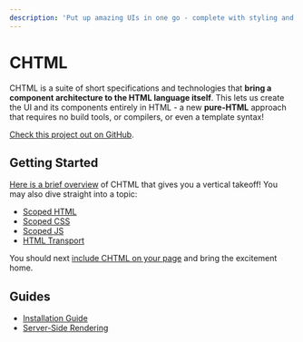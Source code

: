 ```yaml
---
description: 'Put up amazing UIs in one go - complete with styling and automatic functionality without leaving HTML!'
---
```


# CHTML
CHTML is a suite of short specifications and technologies that **bring a component architecture to the HTML language itself**. This lets us create the UI and its components entirely in HTML - a new **pure-HTML** approach that requires no build tools, or compilers, or even a template syntax!

[Check this project out on GitHub](https://github.com/web-native/chtml).

## Getting Started
[Here is a brief overview](/chtml/v060/specs/) of CHTML that gives you a vertical takeoff! You may also dive straight into a topic:
+ [Scoped HTML](/chtml/v060/specs/scoped-html/README.md)
+ [Scoped CSS](/chtml/v060/specs/scoped-css/README.md)
+ [Scoped JS](/chtml/v060/specs/scoped-js/README.md)
+ [HTML Transport](/chtml/v060/specs/html-transport/README.md)

You should next [include CHTML on your page](/chtml/v060/guide/installation.md) and bring the excitement home.

## Guides
+ [Installation Guide](/chtml/v060/guide/installation.md)
+ [Server-Side Rendering](/chtml/v060/guide/server-side-rendering.md)
